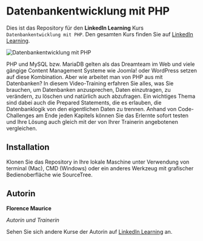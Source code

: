 # Datenbankentwicklung mit PHP

Dies ist das Repository für den **LinkedIn Learning** Kurs `Datenbankentwicklung mit PHP`. Den gesamten Kurs finden Sie auf [LinkedIn Learning][lil-course-url].

![Datenbankentwicklung mit PHP][lil-thumbnail-url] 

PHP und MySQL bzw. MariaDB gelten als das Dreamteam im Web und viele gängige Content Management Systeme wie Joomla! oder WordPress setzen auf diese Kombination. Aber wie arbeitet man von PHP aus mit Datenbanken? In diesem Video-Training erfahren Sie alles, was Sie brauchen, um Datenbanken anzusprechen, Daten einzutragen, zu verändern, zu löschen und natürlich auch abzufragen. Ein wichtiges Thema sind dabei auch die Prepared Statements, die es erlauben, die Datenbanklogik von den eigentlichen Daten zu trennen. Anhand von Code-Challenges am Ende jeden Kapitels können Sie das Erlernte sofort testen und Ihre Lösung auch gleich mit der von Ihrer Trainerin angebotenen vergleichen.

## Installation

Klonen Sie das Repository in Ihre lokale Maschine unter Verwendung von terminal (Mac), CMD (Windows) oder ein anderes Werkzeug mit grafischer Bedienoberfläche wie SourceTree.

## Autorin
**Florence Maurice**

_Autorin und Trainerin_

Sehen Sie sich andere Kurse der Autorin auf [LinkedIn Learning](https://www.linkedin.com/learning/instructors/florence-maurice) an.

[0]: # (Replace these placeholder URLs with actual course URLs)
[lil-course-url]: https://www.linkedin.com/learning/datenbankentwicklung-mit-php/erfahren-sie-alles-was-sie-brauchen-um-mit-php-datenbanken-anzusprechen-daten-einzutragen-zu-verandern-zu-losc
[lil-thumbnail-url]: https://cdn.lynda.com/course/3160311/3160311-1644312882101-16x9.jpg
